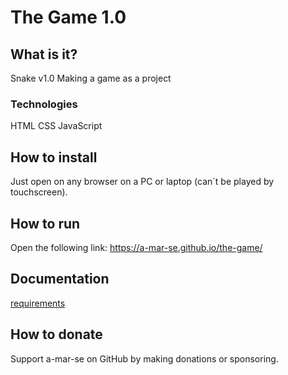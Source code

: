 # The Game 1.0

## What is it?

Snake v1.0
Making a game as a project

### Technologies

HTML
CSS
JavaScript

## How to install

Just open on any browser on a PC or laptop (can´t be played by touchscreen).

## How to run

Open the following link:
https://a-mar-se.github.io/the-game/

## Documentation

[requirements](./docs/readme.md)

## How to donate

Support a-mar-se on GitHub by making donations or sponsoring.
